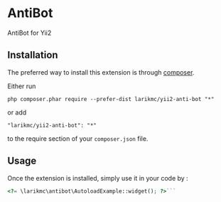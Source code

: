 AntiBot
=======
AntiBot for Yii2

Installation
------------

The preferred way to install this extension is through [composer](https://getcomposer.org/download/).

Either run

```
php composer.phar require --prefer-dist larikmc/yii2-anti-bot "*"
```

or add

```
"larikmc/yii2-anti-bot": "*"
```

to the require section of your `composer.json` file.


Usage
-----

Once the extension is installed, simply use it in your code by  :

```php
<?= \larikmc\antibot\AutoloadExample::widget(); ?>```
